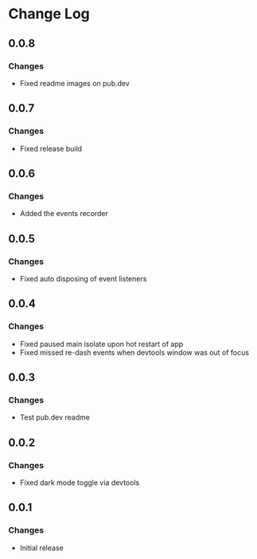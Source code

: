 # Change Log

## 0.0.8
### Changes
- Fixed readme images on pub.dev

## 0.0.7
### Changes
- Fixed release build

## 0.0.6
### Changes
- Added the events recorder

## 0.0.5
### Changes
- Fixed auto disposing of event listeners

## 0.0.4
### Changes
- Fixed paused main isolate upon hot restart of app
- Fixed missed re-dash events when devtools window was out of focus

## 0.0.3
### Changes
- Test pub.dev readme

## 0.0.2
### Changes
- Fixed dark mode toggle via devtools

## 0.0.1
### Changes
- Initial release
